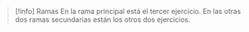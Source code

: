>[!info] Ramas
>En la rama principal está el tercer ejercicio.
>En las otras dos ramas secundarias están los otros dos ejercicios.